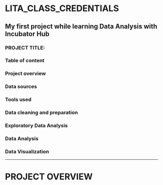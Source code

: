 # LITA_CLASS_CREDENTIALS
## My first project while learning Data Analysis with Incubator Hub
### PROJECT TITLE:
### Table of content
### Project overview
### Data sources
### Tools used
### Data cleaning and preparation
### Exploratory Data Analysis
### Data Analysis
### Data Visualization
---
# PROJECT OVERVIEW

